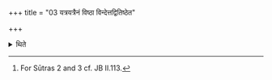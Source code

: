 +++
title = "03 यत्रयत्रैनं विष्ठा विन्देत्तद्वितिष्ठेत"

+++

<details><summary>थिते</summary>

3. Wherever he feels the call of nature, he should answer 
it.[^1]  

[^1]: For Sūtras 2 and 3 cf. JB II.113. 
</details>
